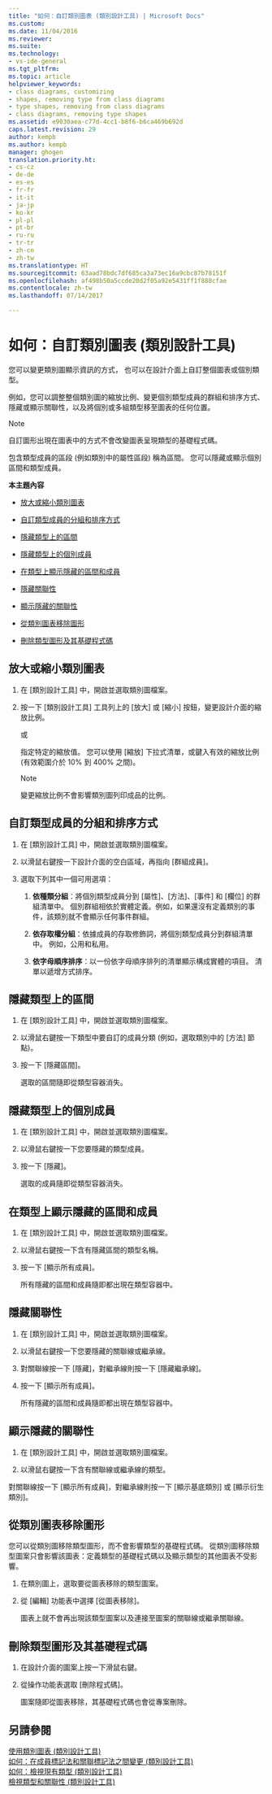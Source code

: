 ```yaml
---
title: "如何：自訂類別圖表 (類別設計工具) | Microsoft Docs"
ms.custom: 
ms.date: 11/04/2016
ms.reviewer: 
ms.suite: 
ms.technology:
- vs-ide-general
ms.tgt_pltfrm: 
ms.topic: article
helpviewer_keywords:
- class diagrams, customizing
- shapes, removing type from class diagrams
- type shapes, removing from class diagrams
- class diagrams, removing type shapes
ms.assetid: e9030aea-c77d-4cc1-b8f6-b6ca469b692d
caps.latest.revision: 29
author: kempb
ms.author: kempb
manager: ghogen
translation.priority.ht:
- cs-cz
- de-de
- es-es
- fr-fr
- it-it
- ja-jp
- ko-kr
- pl-pl
- pt-br
- ru-ru
- tr-tr
- zh-cn
- zh-tw
ms.translationtype: HT
ms.sourcegitcommit: 63aad78bdc7df685ca3a73ec16a9cbc87b78151f
ms.openlocfilehash: af498b50a5ccde20d2f05a92e5431ff1f888cfae
ms.contentlocale: zh-tw
ms.lasthandoff: 07/14/2017

---
```

# <a name="how-to-customize-class-diagrams-class-designer"></a>如何：自訂類別圖表 (類別設計工具)
您可以變更類別圖顯示資訊的方式， 也可以在設計介面上自訂整個圖表或個別類型。  
  
 例如，您可以調整整個類別圖的縮放比例、變更個別類型成員的群組和排序方式、隱藏或顯示關聯性，以及將個別或多組類型移至圖表的任何位置。  
  
> [!NOTE]
>  自訂圖形出現在圖表中的方式不會改變圖表呈現類型的基礎程式碼。  
  
 包含類型成員的區段 (例如類別中的屬性區段) 稱為區間。 您可以隱藏或顯示個別區間和類型成員。  
  
 **本主題內容**  
  
-   [放大或縮小類別圖表](../ide/how-to-customize-class-diagrams-class-designer.md#ZoomInOut)  
  
-   [自訂類型成員的分組和排序方式](../ide/how-to-customize-class-diagrams-class-designer.md#CustomizeGroupingSorting)  
  
-   [隱藏類型上的區間](../ide/how-to-customize-class-diagrams-class-designer.md#HideCompartments)  
  
-   [隱藏類型上的個別成員](../ide/how-to-customize-class-diagrams-class-designer.md#HideMembers)  
  
-   [在類型上顯示隱藏的區間和成員](../ide/how-to-customize-class-diagrams-class-designer.md#DisplayHiddenCompartmentsAndMemberrs)  
  
-   [隱藏關聯性](../ide/how-to-customize-class-diagrams-class-designer.md#HideAssociationAndInheritance)  
  
-   [顯示隱藏的關聯性](../ide/how-to-customize-class-diagrams-class-designer.md#DisplayAssociationAndInheritance)  
  
-   [從類別圖表移除圖形](../ide/how-to-customize-class-diagrams-class-designer.md#RemoveCodeAndShape)  
  
-   [刪除類型圖形及其基礎程式碼](../ide/how-to-customize-class-diagrams-class-designer.md#DeleteTypeShapeAndCode)  
  
##  <a name="ZoomInOut"></a>放大或縮小類別圖表  
  
1.  在 [類別設計工具] 中，開啟並選取類別圖檔案。  
  
2.  按一下 [類別設計工具] 工具列上的 [放大] 或 [縮小] 按鈕，變更設計介面的縮放比例。  
  
     或  
  
     指定特定的縮放值。 您可以使用 [縮放] 下拉式清單，或鍵入有效的縮放比例 (有效範圍介於 10% 到 400% 之間)。  
  
    > [!NOTE]
    >  變更縮放比例不會影響類別圖列印成品的比例。  
  
##  <a name="CustomizeGroupingSorting"></a> 自訂類型成員的分組和排序方式  
  
1.  在 [類別設計工具] 中，開啟並選取類別圖檔案。  
  
2.  以滑鼠右鍵按一下設計介面的空白區域，再指向 [群組成員]。  
  
3.  選取下列其中一個可用選項：  
  
    1.  **依種類分組**：將個別類型成員分到 [屬性]、[方法]、[事件] 和 [欄位] 的群組清單中。 個別群組相依於實體定義。例如，如果還沒有定義類別的事件，該類別就不會顯示任何事件群組。  
  
    2.  **依存取權分組**：依據成員的存取修飾詞，將個別類型成員分到群組清單中。 例如，公用和私用。  
  
    3.  **依字母順序排序**：以一份依字母順序排列的清單顯示構成實體的項目。 清單以遞增方式排序。  
  
##  <a name="HideCompartments"></a> 隱藏類型上的區間  
  
1.  在 [類別設計工具] 中，開啟並選取類別圖檔案。  
  
2.  以滑鼠右鍵按一下類型中要自訂的成員分類 (例如，選取類別中的 [方法] 節點)。  
  
3.  按一下 [隱藏區間]。  
  
     選取的區間隨即從類型容器消失。  
  
##  <a name="HideMembers"></a> 隱藏類型上的個別成員  
  
1.  在 [類別設計工具] 中，開啟並選取類別圖檔案。  
  
2.  以滑鼠右鍵按一下您要隱藏的類型成員。  
  
3.  按一下 [隱藏]。  
  
     選取的成員隨即從類型容器消失。  
  
##  <a name="DisplayHiddenCompartmentsAndMemberrs"></a> 在類型上顯示隱藏的區間和成員  
  
1.  在 [類別設計工具] 中，開啟並選取類別圖檔案。  
  
2.  以滑鼠右鍵按一下含有隱藏區間的類型名稱。  
  
3.  按一下 [顯示所有成員]。  
  
     所有隱藏的區間和成員隨即都出現在類型容器中。  
  
##  <a name="HideAssociationAndInheritance"></a> 隱藏關聯性  
  
1.  在 [類別設計工具] 中，開啟並選取類別圖檔案。  
  
2.  以滑鼠右鍵按一下您要隱藏的關聯線或繼承線。  
  
3.  對關聯線按一下 [隱藏]，對繼承線則按一下 [隱藏繼承線]。  
  
4.  按一下 [顯示所有成員]。  
  
     所有隱藏的區間和成員隨即都出現在類型容器中。  
  
##  <a name="DisplayAssociationAndInheritance"></a> 顯示隱藏的關聯性  
  
1.  在 [類別設計工具] 中，開啟並選取類別圖檔案。  
  
2.  以滑鼠右鍵按一下含有關聯線或繼承線的類型。  
  
 對關聯線按一下 [顯示所有成員]，對繼承線則按一下 [顯示基底類別] 或 [顯示衍生類別]。  
  
##  <a name="RemoveCodeAndShape"></a> 從類別圖表移除圖形  
 您可以從類別圖移除類型圖形，而不會影響類型的基礎程式碼。 從類別圖移除類型圖案只會影響該圖表：定義類型的基礎程式碼以及顯示類型的其他圖表不受影響。  
  
1.  在類別圖上，選取要從圖表移除的類型圖案。  
  
2.  從 [編輯] 功能表中選擇 [從圖表移除]。  
  
     圖表上就不會再出現該類型圖案以及連接至圖案的關聯線或繼承關聯線。  
  
##  <a name="DeleteTypeShapeAndCode"></a> 刪除類型圖形及其基礎程式碼  
  
1.  在設計介面的圖案上按一下滑鼠右鍵。  
  
2.  從操作功能表選取 [刪除程式碼]。  
  
     圖案隨即從圖表移除，其基礎程式碼也會從專案刪除。  
  
## <a name="see-also"></a>另請參閱  
 [使用類別圖表 (類別設計工具)](../ide/working-with-class-diagrams-class-designer.md)   
 [如何：在成員標記法和關聯標記法之間變更 (類別設計工具)](../ide/how-to-change-between-member-notation-and-association-notation-class-designer.md)   
 [如何：檢視現有類型 (類別設計工具)](../ide/how-to-view-existing-types-class-designer.md)   
 [檢視類型和關聯性 (類別設計工具)](../ide/viewing-types-and-relationships-class-designer.md)
